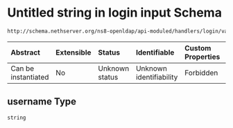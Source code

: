 # Untitled string in login input Schema

```txt
http://schema.nethserver.org/ns8-openldap/api-moduled/handlers/login/validate-input.json#/properties/username
```



| Abstract            | Extensible | Status         | Identifiable            | Custom Properties | Additional Properties | Access Restrictions | Defined In                                                                |
| :------------------ | :--------- | :------------- | :---------------------- | :---------------- | :-------------------- | :------------------ | :------------------------------------------------------------------------ |
| Can be instantiated | No         | Unknown status | Unknown identifiability | Forbidden         | Allowed               | none                | [validate-input.json\*](login/validate-input.json "open original schema") |

## username Type

`string`

